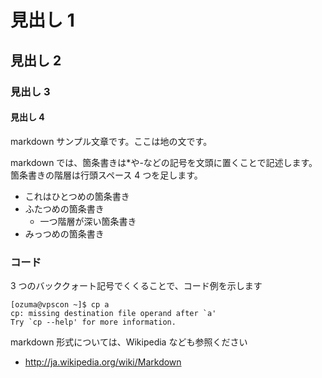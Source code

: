 # 見出し 1

## 見出し 2

### 見出し 3

#### 見出し 4

markdown サンプル文章です。ここは地の文です。

markdown では、箇条書きは\*や-などの記号を文頭に置くことで記述します。箇条書きの階層は行頭スペース 4 つを足します。

- これはひとつめの箇条書き
- ふたつめの箇条書き
  - 一つ階層が深い箇条書き
- みっつめの箇条書き

### コード

3 つのバッククォート記号でくくることで、コード例を示します

```
[ozuma@vpscon ~]$ cp a
cp: missing destination file operand after `a'
Try `cp --help' for more information.
```

markdown 形式については、Wikipedia なども参照ください

- http://ja.wikipedia.org/wiki/Markdown
